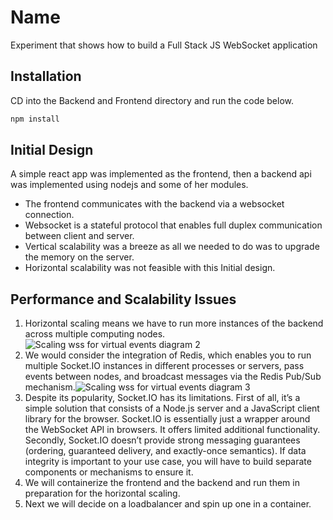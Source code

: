 # Name

Experiment that shows how to build a Full Stack JS WebSocket application

## Installation

CD into the Backend and Frontend directory and run the code below.

```bash
npm install 
```

## Initial Design

A simple react app was implemented as the frontend, then a backend api was implemented using nodejs and some of her modules.

* The frontend communicates with the backend via a websocket connection.
* Websocket is a stateful protocol that enables full duplex communication between client and server.
* Vertical scalability was a breeze as all we needed to do was to upgrade the memory on the server.
* Horizontal scalability was not feasible with this Initial design.

## Performance and Scalability Issues

1. Horizontal scaling means we have to run more instances of the backend across multiple computing nodes.![Scaling wss for virtual events diagram 2](https://images.ctfassets.net/ee3ypdtck0rk/7mKp5WRyPFllYPPyY2lnd2/8f690804c854a732a9150ee2371c578f/horizontal-vs-vertical-scaling.png_2x.png?w=1670&h=840&q=50&fm=png)
2. We would consider the integration of Redis, which enables you to run multiple Socket.IO instances in different processes or servers, pass events between nodes, and broadcast messages via the Redis Pub/Sub mechanism.![Scaling wss for virtual events diagram 3](https://images.ctfassets.net/ee3ypdtck0rk/41Yxss5ZG6DiVZTKlYzAw0/ddb5363e7e0644448cb9bf22d030854c/basic-pub-sub-system-scaling-websockets_2x.png?w=1320&h=800&q=50&fm=png)
3. Despite its popularity, Socket.IO has its limitations. First of all, it’s a simple solution that consists of a Node.js server and a JavaScript client library for the browser. Socket.IO is essentially just a wrapper around the WebSocket API in browsers. It offers limited additional functionality. Secondly, Socket.IO doesn’t provide strong messaging guarantees (ordering, guaranteed delivery, and exactly-once semantics). If data integrity is important to your use case, you will have to build separate components or mechanisms to ensure it.
4. We will containerize the frontend and the backend and run them in preparation for the horizontal scaling.
5. Next we will decide on a loadbalancer and spin up one in a container.
